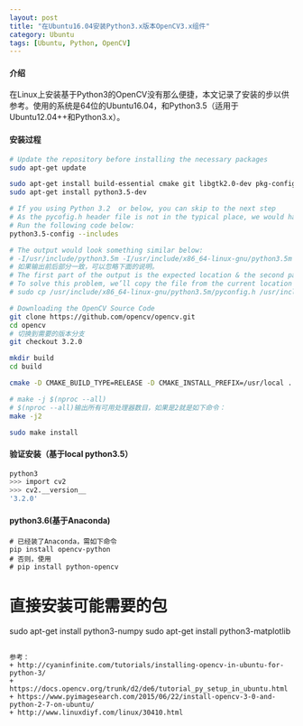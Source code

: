 ```yaml
---
layout: post
title: "在Ubuntu16.04安装Python3.x版本OpenCV3.x组件"
category: Ubuntu
tags: [Ubuntu, Python, OpenCV]
---
```


#### 介绍

在Linux上安装基于Python3的OpenCV没有那么便捷，本文记录了安装的步以供参考。使用的系统是64位的Ubuntu16.04，和Python3.5（适用于Ubuntu12.04++和Python3.x）。

#### 安装过程

```bash
# Update the repository before installing the necessary packages
sudo apt-get update

sudo apt-get install build-essential cmake git libgtk2.0-dev pkg-config libavcodec-dev libavformat-dev libswscale-dev
sudo apt-get install python3.5-dev

# If you using Python 3.2  or below, you can skip to the next step
# As the pycofig.h header file is not in the typical place, we would have to copy the file to the expected location.
# Run the following code below:
python3.5-config --includes

# The output would look something similar below:
# -I/usr/include/python3.5m -I/usr/include/x86_64-linux-gnu/python3.5m
# 如果输出前后部分一致，可以忽略下面的说明。
# The first part of the output is the expected location & the second part shows the current location of the config file. 
# To solve this problem, we’ll copy the file from the current location to the expected location.
# sudo cp /usr/include/x86_64-linux-gnu/python3.5m/pyconfig.h /usr/include/python3.5m/

# Downloading the OpenCV Source Code
git clone https://github.com/opencv/opencv.git
cd opencv
# 切换到需要的版本分支
git checkout 3.2.0

mkdir build
cd build

cmake -D CMAKE_BUILD_TYPE=RELEASE -D CMAKE_INSTALL_PREFIX=/usr/local ..

# make -j $(nproc --all)
# $(nproc --all)输出所有可用处理器数目，如果是2就是如下命令：
make -j2

sudo make install

```

#### 验证安装（基于local python3.5）

```bash
python3
>>> import cv2
>>> cv2.__version__
'3.2.0'

```

#### python3.6(基于Anaconda)
```
# 已经装了Anaconda，需如下命令
pip install opencv-python
# 否则，使用
# pip install python-opencv
```


# 直接安装可能需要的包
sudo apt-get install python3-numpy
sudo apt-get install python3-matplotlib
```

参考：
+ http://cyaninfinite.com/tutorials/installing-opencv-in-ubuntu-for-python-3/
+ https://docs.opencv.org/trunk/d2/de6/tutorial_py_setup_in_ubuntu.html
+ https://www.pyimagesearch.com/2015/06/22/install-opencv-3-0-and-python-2-7-on-ubuntu/
+ http://www.linuxdiyf.com/linux/30410.html



